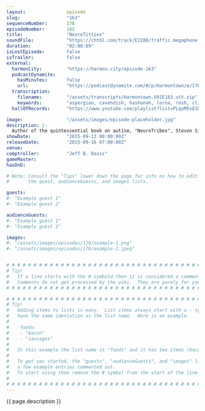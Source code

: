 ```yaml
---
layout:               episode
slug:                 "163"
sequenceNumber:       178
episodeNumber:        163
title:                "NeuroTitties"
soundFile:            "https://chtbl.com/track/E2288/traffic.megaphone.fm/STA6337563853.mp3?updated=1561403794"
duration:             "02:08:09"
isLostEpisode:        false
isTrailer:            false
external:
  harmonCity:         "https://harmon.city/episode-163"
  podcastDynamite:
    hasMinutes:       false
    url:              "https://podcastdynamite.com/#/p/Harmontown/e/178/163"
  transcription:
    filename:         "/assets/transcripts/Harmontown.S01E163.vtt.zip"
    keywords:         "aspergian, cavendish, hashanah, lorna, rosh, clinicians, busking, neurotypicals, seamus, autistics, cadbury, prods, euthanasia, bestseller, blarney, concessions, facetime, neurotypical, silberman, autism, asperger, autistic, masking, eugenics, bubbles"
  hallOfRecords:      "https://www.youtube.com/playlist?list=PLqxM5x81hNOa6e1YaJtrUYLsPjPTEvc7N"

image:                "/assets/images/episode-placeholder.jpg"
description: |-
  Author of the quintessential book on autism, "NeuroTribes", Steven Silberman joins Harmontown for an in depth conversation on the history of and hyper-intelligent nature of autism.
showDate:             "2015-09-13 00:00:00Z"
releaseDate:          "2015-09-16 07:00:00Z"
venue:                
comptroller:          "Jeff B. Davis"
gameMaster:           
hasDnD:               

# Note: Consult the "Tips" lower down the page for info on how to edit
#       the guest, audienceGuests, and images lists.

guests:
#- "Example guest 1"
#- "Example guest 2"

audienceGuests:
#- "Example guest 1"
#- "Example guest 2"

images:
#- "/assets/images/episodes/178/example-1.png"
#- "/assets/images/episodes/178/example-2.jpeg"


# # # # # # # # # # # # # # # # # # # # # # # # # # # # # # # # # # # # # # # # # # # # #
# Tip!
#   If a line starts with the # symbold then it is considered a comment.
#   Comments do not get processed by the wiki.  They are purely for your information.
# # # # # # # # # # # # # # # # # # # # # # # # # # # # # # # # # # # # # # # # # # # # #

# # # # # # # # # # # # # # # # # # # # # # # # # # # # # # # # # # # # # # # # # # # # #
# Tip!
#   Adding items to lists is easy.  List items always start with a - symbol and have
#   have the same identation as the list name.  Here is an example.
#
#    foods:
#    - "bacon"
#    - "sausages"
#
#   In this example the list name is "foods" and it has two items (bacon, and sausages).
#
#   To get you started, the "guests", "audienceGuests", and "images" lists below have
#   a few example entries commented out.
#   To start using them remove the # symbol from the start of the line.
#
# # # # # # # # # # # # # # # # # # # # # # # # # # # # # # # # # # # # # # # # # # # # #
---
```


<!-- The episode description will be rendered here -->
{{ page.description }}

<!-- Add your content BELOW here -->
<!-- vvvvvvvvvvvvvvvvvvvvvvvvvvv -->




<!-- ^^^^^^^^^^^^^^^^^^^^^^^^^^^ -->
<!-- Add your content ABOVE here -->

<!-- The episode gallery will be rendered here -->
